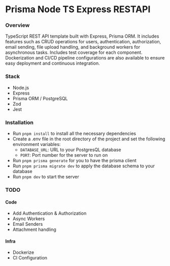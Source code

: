 # Prisma Node TS Express RESTAPI

### Overview

TypeScript REST API template built with Express, Prisma ORM. It includes features such as CRUD operations for users, authentication, authorization, email sending, file upload handling, and background workers for asynchronous tasks. Includes test coverage for each component. Dockerization and CI/CD pipeline configurations are also available to ensure easy deployment and continuous integration.

### Stack

- Node.js
- Express
- Prisma ORM / PostgreSQL
- Zod
- Jest

### Installation

- Run `pnpm install` to install all the necessary dependencies
- Create a .env file in the root directory of the project and set the following environment variables:
  - `DATABASE_URL`: URL to your PostgresQL database
  - `PORT`: Port number for the server to run on
- Run `pnpm prisma generate` for you to have the prisma client
- Run `pnpm prisma migrate dev` to apply the database schema to your database
- Run `pnpm dev` to start the server

### TODO

#### Code

- Add Authentication & Authorization
- Async Workers
- Email Senders
- Attachment handling

#### Infra

- Dockerize
- CI Configuration
